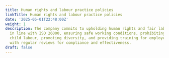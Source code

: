```yaml
---
title: Human rights and labour practice policies
linkTitle: Human rights and labour practice policies
date: '2025-05-01T22:48:00Z'
weight: 1
description: The company commits to upholding human rights and fair labour practices
  in line with ISO 26000, ensuring safe working conditions, prohibiting forced and
  child labour, promoting diversity, and providing training for employee development,
  with regular reviews for compliance and effectiveness.
draft: false
---
```



<!-- Unsupported block type: unsupported -->